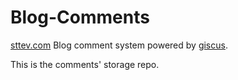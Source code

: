 # Blog-Comments

[sttev.com](https://sttev.com) Blog comment system powered by [giscus](https://giscus.app).

This is the comments' storage repo.
